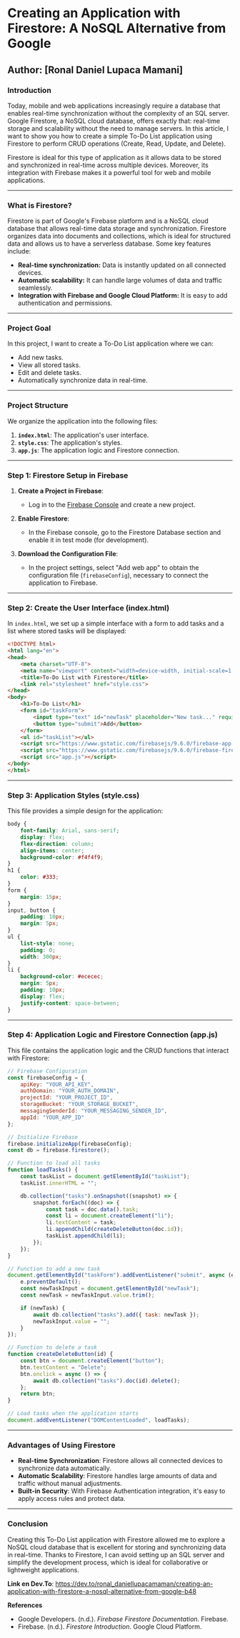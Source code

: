 
# Creating an Application with Firestore: A NoSQL Alternative from Google

**Author:** [Ronal Daniel Lupaca Mamani]    
---

### Introduction

Today, mobile and web applications increasingly require a database that enables real-time synchronization without the complexity of an SQL server. Google Firestore, a NoSQL cloud database, offers exactly that: real-time storage and scalability without the need to manage servers. In this article, I want to show you how to create a simple To-Do List application using Firestore to perform CRUD operations (Create, Read, Update, and Delete).

Firestore is ideal for this type of application as it allows data to be stored and synchronized in real-time across multiple devices. Moreover, its integration with Firebase makes it a powerful tool for web and mobile applications.

---

### What is Firestore?

Firestore is part of Google's Firebase platform and is a NoSQL cloud database that allows real-time data storage and synchronization. Firestore organizes data into documents and collections, which is ideal for structured data and allows us to have a serverless database. Some key features include:

- **Real-time synchronization:** Data is instantly updated on all connected devices.
- **Automatic scalability:** It can handle large volumes of data and traffic seamlessly.
- **Integration with Firebase and Google Cloud Platform:** It is easy to add authentication and permissions.

---

### Project Goal

In this project, I want to create a To-Do List application where we can:

- Add new tasks.
- View all stored tasks.
- Edit and delete tasks.
- Automatically synchronize data in real-time.

---

### Project Structure

We organize the application into the following files:

1. **`index.html`**: The application's user interface.
2. **`style.css`**: The application's styles.
3. **`app.js`**: The application logic and Firestore connection.

---

### Step 1: Firestore Setup in Firebase

1. **Create a Project in Firebase**:
   - Log in to the [Firebase Console](https://console.firebase.google.com/) and create a new project.

2. **Enable Firestore**:
   - In the Firebase console, go to the Firestore Database section and enable it in test mode (for development).

3. **Download the Configuration File**:
   - In the project settings, select "Add web app" to obtain the configuration file (`firebaseConfig`), necessary to connect the application to Firebase.

---

### Step 2: Create the User Interface (index.html)

In `index.html`, we set up a simple interface with a form to add tasks and a list where stored tasks will be displayed:

```html
<!DOCTYPE html>
<html lang="en">
<head>
    <meta charset="UTF-8">
    <meta name="viewport" content="width=device-width, initial-scale=1.0">
    <title>To-Do List with Firestore</title>
    <link rel="stylesheet" href="style.css">
</head>
<body>
    <h1>To-Do List</h1>
    <form id="taskForm">
        <input type="text" id="newTask" placeholder="New task..." required>
        <button type="submit">Add</button>
    </form>
    <ul id="taskList"></ul>
    <script src="https://www.gstatic.com/firebasejs/9.6.0/firebase-app.js"></script>
    <script src="https://www.gstatic.com/firebasejs/9.6.0/firebase-firestore.js"></script>
    <script src="app.js"></script>
</body>
</html>
```

---

### Step 3: Application Styles (style.css)

This file provides a simple design for the application:

```css
body {
    font-family: Arial, sans-serif;
    display: flex;
    flex-direction: column;
    align-items: center;
    background-color: #f4f4f9;
}
h1 {
    color: #333;
}
form {
    margin: 15px;
}
input, button {
    padding: 10px;
    margin: 5px;
}
ul {
    list-style: none;
    padding: 0;
    width: 300px;
}
li {
    background-color: #ececec;
    margin: 5px;
    padding: 10px;
    display: flex;
    justify-content: space-between;
}
```

---

### Step 4: Application Logic and Firestore Connection (app.js)

This file contains the application logic and the CRUD functions that interact with Firestore:

```javascript
// Firebase Configuration
const firebaseConfig = {
    apiKey: "YOUR_API_KEY",
    authDomain: "YOUR_AUTH_DOMAIN",
    projectId: "YOUR_PROJECT_ID",
    storageBucket: "YOUR_STORAGE_BUCKET",
    messagingSenderId: "YOUR_MESSAGING_SENDER_ID",
    appId: "YOUR_APP_ID"
};

// Initialize Firebase
firebase.initializeApp(firebaseConfig);
const db = firebase.firestore();

// Function to load all tasks
function loadTasks() {
    const taskList = document.getElementById("taskList");
    taskList.innerHTML = "";

    db.collection("tasks").onSnapshot((snapshot) => {
        snapshot.forEach((doc) => {
            const task = doc.data().task;
            const li = document.createElement("li");
            li.textContent = task;
            li.appendChild(createDeleteButton(doc.id));
            taskList.appendChild(li);
        });
    });
}

// Function to add a new task
document.getElementById("taskForm").addEventListener("submit", async (e) => {
    e.preventDefault();
    const newTaskInput = document.getElementById("newTask");
    const newTask = newTaskInput.value.trim();

    if (newTask) {
        await db.collection("tasks").add({ task: newTask });
        newTaskInput.value = "";
    }
});

// Function to delete a task
function createDeleteButton(id) {
    const btn = document.createElement("button");
    btn.textContent = "Delete";
    btn.onclick = async () => {
        await db.collection("tasks").doc(id).delete();
    };
    return btn;
}

// Load tasks when the application starts
document.addEventListener("DOMContentLoaded", loadTasks);
```

---

### Advantages of Using Firestore

- **Real-time Synchronization**: Firestore allows all connected devices to synchronize data automatically.
- **Automatic Scalability**: Firestore handles large amounts of data and traffic without manual adjustments.
- **Built-in Security**: With Firebase Authentication integration, it's easy to apply access rules and protect data.

---

### Conclusion

Creating this To-Do List application with Firestore allowed me to explore a NoSQL cloud database that is excellent for storing and synchronizing data in real-time. Thanks to Firestore, I can avoid setting up an SQL server and simplify the development process, which is ideal for collaborative or lightweight applications.

**Link en Dev.To**: https://dev.to/ronal_daniellupacamaman/creating-an-application-with-firestore-a-nosql-alternative-from-google-b48

**References**  
- Google Developers. (n.d.). *Firebase Firestore Documentation*. Firebase.  
- Firebase. (n.d.). *Firestore Introduction*. Google Cloud Platform.  
